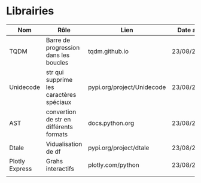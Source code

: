 # Librairies

|Nom|Rôle|Lien|Date ajout
|--|--|--|--:
|TQDM|Barre de progression dans les boucles|tqdm.github.io|23/08/2022
|Unidecode|str qui supprime les caractères spéciaux|pypi.org/project/Unidecode|23/08/2022
|AST|convertion de str en différents formats|docs.python.org|23/08/2022
|Dtale|Vidualisation de df|pypi.org/project/dtale|23/08/2022
|Plotly Express|Grahs interactifs|plotly.com/python|23/08/2022
||||
